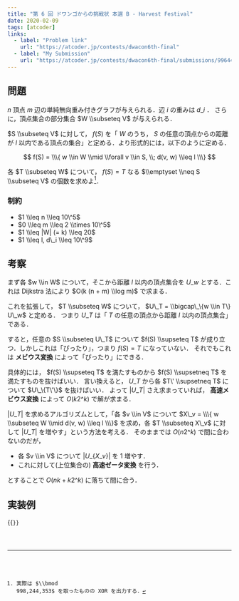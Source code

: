 ```yaml
---
title: "第 6 回 ドワンゴからの挑戦状 本選 B - Harvest Festival"
date: 2020-02-09
tags: [atcoder]
links:
  - label: "Problem link"
    url: "https://atcoder.jp/contests/dwacon6th-final"
  - label: "My Submission"
    url: "https://atcoder.jp/contests/dwacon6th-final/submissions/9964494"
---
```


## 問題

$n$ 頂点 $m$ 辺の単純無向重み付きグラフが与えられる．辺 $i$ の重みは $d\_i$ ．
さらに，頂点集合の部分集合 $W \\subseteq V$ が与えられる．

$S \\subseteq V$ に対して， $f(S)$ を「 $W$ のうち， $S$ の任意の頂点からの距離が $l$ 以内である頂点の集合」と定める．より形式的には，以下のように定める．

$$
f(S) = \\\{ w \\in W \\mid \\forall v \\in S, \\; d(v, w) \\leq l \\\}
$$

各 $T \\subseteq W$ について， $f(S) = T$ なる $\\emptyset \\neq S \\subseteq V$ の個数を求めよ[^output]．

[^output]: 実際は $\\bmod 998,244,353$ を取ったものの XOR を出力する．

### 制約

- $1 \\leq n \\leq 10\^5$
- $0 \\leq m \\leq 2 \\times 10\^5$
- $1 \\leq |W| (= k) \\leq 20$
- $1 \\leq l, d\_i \\leq 10\^9$

## 考察

まず各 $w \\in W$ について，そこから距離 $l$ 以内の頂点集合を $U\_w$ とする．これは Dijkstra 法により $O(k (n + m) \\log m)$ で求まる．

これを拡張して， $T \\subseteq W$ について， $U\_T = \\bigcap\_\{w \\in T\} U\_w$ と定める．
つまり $U\_T$ は「 $T$ の任意の頂点から距離 $l$ 以内の頂点集合」である．

すると，任意の $S \\subseteq U\_T$ について $f(S) \\supseteq T$ が成り立つ．しかしこれは「ぴったり」，つまり $f(S) = T$ になっていない．
それでもこれは **メビウス変換** によって「ぴったり」にできる．

具体的には， $f(S) \\supseteq T$ を満たすものから $f(S) \\supsetneq T$ を満たすものを抜けばいい．
言い換えると， $U\_T$ から各 $T\' \\supsetneq T$ について $U\_\{T\'\}$ を抜けばいい．
よって $|U\_T|$ さえ求まっていれば， **高速メビウス変換** によって $O(k 2\^k)$ で解が求まる．

$|U\_T|$ を求めるアルゴリズムとして，「各 $v \\in V$ について $X\_v = \\\{ w \\subseteq W \\mid d(v, w) \\leq l \\\}$ を求め，各 $T \\subseteq X\_v$ に対して $|U\_T|$ を増やす」という方法を考える．
そのままでは $O(n 2\^k)$ で間に合わないのだが，

- 各 $v \\in V$ について $|U\_\{X\_v\}|$ を 1 増やす．
- これに対して(上位集合の) **高速ゼータ変換** を行う．

とすることで $O(nk + k 2\^k)$ に落ちて間に合う．

## 実装例

{{<code file="0.cpp" language="cpp">}}
